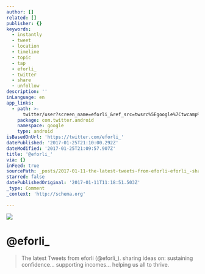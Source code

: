 ```yaml
---
author: []
related: []
publisher: {}
keywords:
  - instantly
  - tweet
  - location
  - timeline
  - topic
  - tap
  - eforli_
  - twitter
  - share
  - unfollow
description: ''
inLanguage: en
app_links:
  - path: >-
      twitter/user?screen_name=eforli_&ref_src=twsrc%5Egoogle%7Ctwcamp%5Eandroidseo%7Ctwgr%5Eprofile
    package: com.twitter.android
    namespace: google
    type: android
isBasedOnUrl: 'https://twitter.com/eforli_'
datePublished: '2017-01-25T21:10:00.292Z'
dateModified: '2017-01-25T21:09:57.907Z'
title: '@eforli_'
via: {}
inFeed: true
sourcePath: _posts/2017-01-11-the-latest-tweets-from-eforli-eforli_-sharing-ideas-on.md
starred: false
datePublishedOriginal: '2017-01-11T11:18:51.503Z'
_type: Comment
_context: 'http://schema.org'

---
```

![](https://the-grid-user-content.s3-us-west-2.amazonaws.com/e3dd3534-ca2f-4287-8e7d-03753be911cd.jpg)

# @eforli\_

> The latest Tweets from eforli (@eforli\_). sharing ideas on: sustaining confidence... supporting incomes... helping us all to thrive.